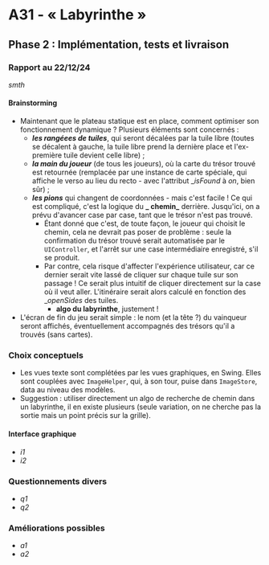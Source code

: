 # A31 - « Labyrinthe »

## Phase 2 : Implémentation, tests et livraison

### Rapport au 22/12/24

_smth_

#### Brainstorming

- Maintenant que le plateau statique est en place, comment optimiser son fonctionnement dynamique ? Plusieurs éléments sont concernés :
  -  **_les rangéees de tuiles_**, qui seront décalées par la tuile libre (toutes se décalent à gauche, la tuile libre prend la dernière place et l'ex-première tuile devient celle libre) ;
  - **_la main du joueur_** (de tous les joueurs), où la carte du trésor trouvé est retournée (remplacée par une instance de carte spéciale, qui affiche le verso au lieu du recto - avec l'attribut __isFound_ à _on_, bien sûr) ;
  - **_les pions_** qui changent de coordonnées - mais c'est facile ! Ce qui est compliqué, c'est la logique du **_ chemin_** derrière. Jusqu'ici, on a prévu d'avancer case par case, tant que le trésor n'est pas trouvé.
    - Étant donné que c'est, de toute façon, le joueur qui choisit le chemin, cela ne devrait pas poser de problème : seule la confirmation du trésor trouvé serait automatisée par le `UIController`, et l'arrêt sur une case intermédiaire enregistré, s'il se produit.
    - Par contre, cela risque d'affecter l'expérience utilisateur, car ce dernier serait vite lassé de cliquer sur chaque tuile sur son passage ! Ce serait plus intuitif de cliquer directement sur la case où il veut aller. L'itinéraire serait alors calculé en fonction des __openSides_ des tuiles.
      - **algo du labyrinthe**, justement !
- L'écran de fin du jeu serait simple : le nom (et la tête ?) du vainqueur seront affichés, éventuellement accompagnés des trésors qu'il a trouvés (sans cartes).

### Choix conceptuels

- Les vues texte sont complétées par les vues graphiques, en Swing. Elles sont couplées avec `ImageHelper`, qui, à son tour, puise dans `ImageStore`, data au niveau des modèles. 
- Suggestion : utiliser directement un algo de recherche de chemin dans un labyrinthe, il en existe plusieurs (seule variation, on ne cherche pas la sortie mais un point précis sur la grille).

#### Interface graphique

- _i1_
- _i2_

### Questionnements divers

- _q1_
- _q2_

### Améliorations possibles

- _a1_
- _a2_
